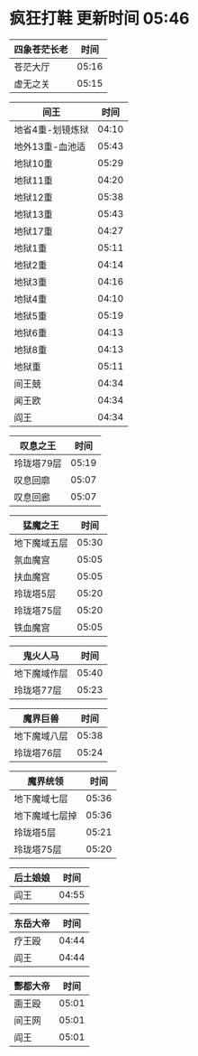 # 疯狂打鞋 更新时间 05:46

| 四象苍茫长老   | 时间    |
|--------|-------|
| 苍茫大厅 | 05:16 |
| 虚无之关 | 05:15 |

| 间王   | 时间    |
|--------|-------|
| 地省4重-划镜炼狱 | 04:10 |
| 地外13重-血池适 | 05:43 |
| 地狱10重 | 05:29 |
| 地狱11重 | 04:20 |
| 地狱12重 | 05:38 |
| 地狱13重 | 05:43 |
| 地狱17重 | 04:27 |
| 地狱1重 | 05:11 |
| 地狱2重 | 04:14 |
| 地狱3重 | 04:16 |
| 地狱4重 | 04:10 |
| 地狱5重 | 05:19 |
| 地狱6重 | 04:13 |
| 地狱8重 | 04:13 |
| 地狱重 | 05:11 |
| 间王兢 | 04:34 |
| 闻王欧 | 04:34 |
| 阎王 | 04:34 |

| 叹息之王   | 时间    |
|--------|-------|
| 玲珑塔79层 | 05:19 |
| 叹息回廓 | 05:07 |
| 叹息回廊 | 05:07 |

| 猛魔之王   | 时间    |
|--------|-------|
| 地下魔域五层 | 05:30 |
| 氛血魔宫 | 05:05 |
| 扶血魔宫 | 05:05 |
| 玲珑塔5层 | 05:20 |
| 玲珑塔75层 | 05:20 |
| 铁血魔宫 | 05:05 |

| 鬼火人马   | 时间    |
|--------|-------|
| 地下魔域作层 | 05:40 |
| 玲珑塔77层 | 05:23 |

| 魔界巨兽   | 时间    |
|--------|-------|
| 地下魔域八层 | 05:38 |
| 玲珑塔76层 | 05:24 |

| 魔界统领   | 时间    |
|--------|-------|
| 地下魔域七层 | 05:36 |
| 地下魔域七层掉 | 05:36 |
| 玲珑塔5层 | 05:21 |
| 玲珑塔75层 | 05:20 |

| 后土娘娘   | 时间    |
|--------|-------|
| 阎王 | 04:55 |

| 东岳大帝   | 时间    |
|--------|-------|
| 疗王殴 | 04:44 |
| 阎王 | 04:44 |

| 酆都大帝   | 时间    |
|--------|-------|
| 画王殴 | 05:01 |
| 间王网 | 05:01 |
| 阎王 | 05:01 |